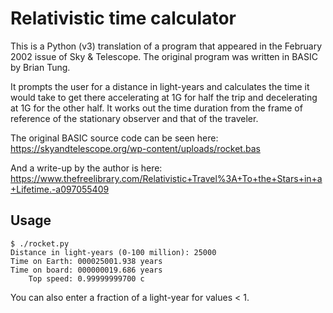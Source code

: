 # Relativistic time calculator

This is a Python (v3) translation of a program that appeared in the February 2002 issue of Sky & Telescope.  The original program was written in BASIC by Brian Tung.

It prompts the user for a distance in light-years and calculates the time it would take to get there accelerating at 1G for half the trip and decelerating at 1G for the other half.  It works out the time duration from the frame of reference of the stationary observer and that of the traveler.

The original BASIC source code can be seen here:
https://skyandtelescope.org/wp-content/uploads/rocket.bas

And a write-up by the author is here:
https://www.thefreelibrary.com/Relativistic+Travel%3A+To+the+Stars+in+a+Lifetime.-a097055409

## Usage
```
$ ./rocket.py 
Distance in light-years (0-100 million): 25000
Time on Earth: 000025001.938 years
Time on board: 000000019.686 years
    Top speed: 0.99999999700 c
```
You can also enter a fraction of a light-year for values < 1.
